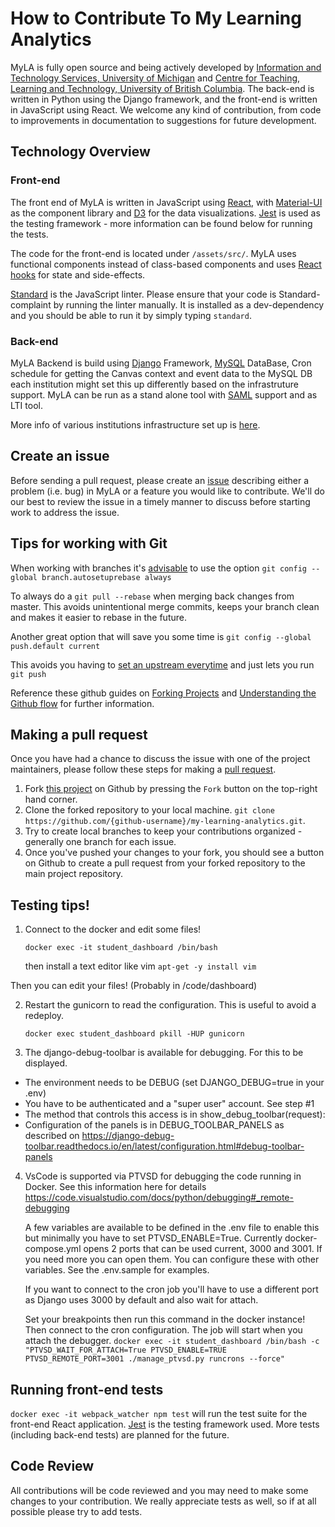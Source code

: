 # How to Contribute To My Learning Analytics
MyLA is fully open source and being actively developed by [Information and Technology Services, University of Michigan](https://its.umich.edu/) and [Centre for Teaching, Learning and Technology, University of British Columbia](https://ctlt.ubc.ca/). The back-end is written in Python using the Django framework, and the front-end is written in JavaScript using React. We welcome any kind of contribution, from code to improvements in documentation to suggestions for future development.

## Technology Overview
### Front-end
The front end of MyLA is written in JavaScript using [React](https://reactjs.org/), with [Material-UI](https://material-ui.com/) as the component library and [D3](https://d3js.org/) for the data visualizations. [Jest](https://jestjs.io/) is used as the testing framework - more information can be found below for running the tests.

The code for the front-end is located under `/assets/src/`. MyLA uses functional components instead of class-based components and uses [React hooks](https://reactjs.org/docs/hooks-intro.html) for state and side-effects.

[Standard](https://standardjs.com/) is the JavaScript linter. Please ensure that your code is Standard-complaint by running the linter manually. It is installed as a dev-dependency and you should be able to run it by simply typing `standard`.

### Back-end
MyLA Backend is build using [Django](https://www.djangoproject.com/) Framework, [MySQL](https://www.mysql.com/) DataBase,
Cron schedule for getting the Canvas context and event data to the MySQL DB each institution might set this up differently based on the infrastruture support.
MyLA can be run as a stand alone tool with [SAML](https://developers.onelogin.com/saml) support and as LTI tool.

More info of various institutions infrastructure set up is [here](https://github.com/tl-its-umich-edu/my-learning-analytics/wiki/Myla-institutions-Architecture-flow).

## Create an issue
Before sending a pull request, please create an [issue](https://github.com/tl-its-umich-edu/my-learning-analytics/issues/new) describing either a problem (i.e. bug) in MyLA or a feature you would like to contribute. We'll do our best to review the issue in a timely manner to discuss before starting work to address the issue.

## Tips for working with Git

When working with branches it's [advisable](https://randyfay.com/content/simpler-rebasing-avoiding-unintentional-merge-commits) to use the option
`git config --global branch.autosetuprebase always`

To always do a `git pull --rebase` when merging back changes from master. This avoids unintentional merge commits, keeps your branch clean and makes it easier to rebase in the future. 

Another great option that will save you some time is
`git config --global push.default current` 

This avoids you having to [set an upstream everytime](https://www.jvt.me/posts/2019/09/22/git-push-matching/) and just lets you run `git push`

Reference these github guides on [Forking Projects](https://guides.github.com/activities/forking/) and [Understanding the Github flow](https://guides.github.com/introduction/flow/) for further information. 


## Making a pull request
Once you have had a chance to discuss the issue with one of the project maintainers, please follow these steps for making a [pull request](https://github.com/tl-its-umich-edu/my-learning-analytics/pulls).

1. Fork [this project](https://github.com/tl-its-umich-edu/my-learning-analytics) on Github by pressing the `Fork` button on the top-right hand corner.
1. Clone the forked repository to your local machine. `git clone https://github.com/{github-username}/my-learning-analytics.git`.
1. Try to create local branches to keep your contributions organized - generally one branch for each issue.
1. Once you've pushed your changes to your fork, you should see a button on Github to create a pull request from your forked repository to the main project repository.


## Testing tips!

1. Connect to the docker and edit some files!

    `docker exec -it student_dashboard /bin/bash`

    then install a text editor like vim
    `apt-get -y install vim`

Then you can edit your files! (Probably in /code/dashboard)

2. Restart the gunicorn to read the configuration. This is useful to avoid a redeploy.

    `docker exec student_dashboard pkill -HUP gunicorn`

3. The django-debug-toolbar is available for debugging. For this to be displayed.
  - The environment needs to be DEBUG (set DJANGO_DEBUG=true in your .env)
  - You have to be authenticated and a "super user" account. See step #1
  - The method that controls this access is in show_debug_toolbar(request):
  - Configuration of the panels is in DEBUG_TOOLBAR_PANELS as described on https://django-debug-toolbar.readthedocs.io/en/latest/configuration.html#debug-toolbar-panels

4. VsCode is supported via PTVSD for debugging the code running in Docker. See this information here for details https://code.visualstudio.com/docs/python/debugging#_remote-debugging

    A few variables are available to be defined in the .env file to enable this but minimally you have to set PTVSD_ENABLE=True. Currently docker-compose.yml opens 2 ports that can be used current, 3000 and 3001. If you need more you can open them. You can configure these with other variables. See the .env.sample for examples.

    If you want to connect to the cron job you'll have to use a different port as Django uses 3000 by default and also wait for attach.

    Set your breakpoints then run this command in the docker instance! Then connect to the cron configuration. The job will start when you attach the debugger.
    `docker exec -it student_dashboard /bin/bash -c "PTVSD_WAIT_FOR_ATTACH=True PTVSD_ENABLE=TRUE PTVSD_REMOTE_PORT=3001 ./manage_ptvsd.py runcrons --force"`

## Running front-end tests
`docker exec -it webpack_watcher npm test` will run the test suite for the front-end React application. [Jest](https://jestjs.io/) is the testing framework used. More tests (including back-end tests) are planned for the future.

## Code Review
All contributions will be code reviewed and you may need to make some changes to your contribution. We really appreciate tests as well, so if at all possible please try to add tests.
